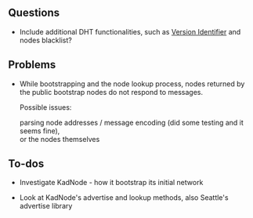 ## Questions 
      
   - Include additional DHT functionalities, such as [Version Identifier](http://www.bittorrent.org/beps/bep_0005.html) and nodes blacklist? 
   
   
## Problems
   
   - While bootstrapping and the node lookup process, nodes returned by the public bootstrap nodes do not respond to messages.
   
     Possible issues: 
      
     parsing node addresses / message encoding (did some testing and it seems fine),             
     or the nodes themselves 
   
   
## To-dos 

   - Investigate KadNode - how it bootstrap its initial network
   
   - Look at KadNode's advertise and lookup methods, also Seattle's advertise library 
